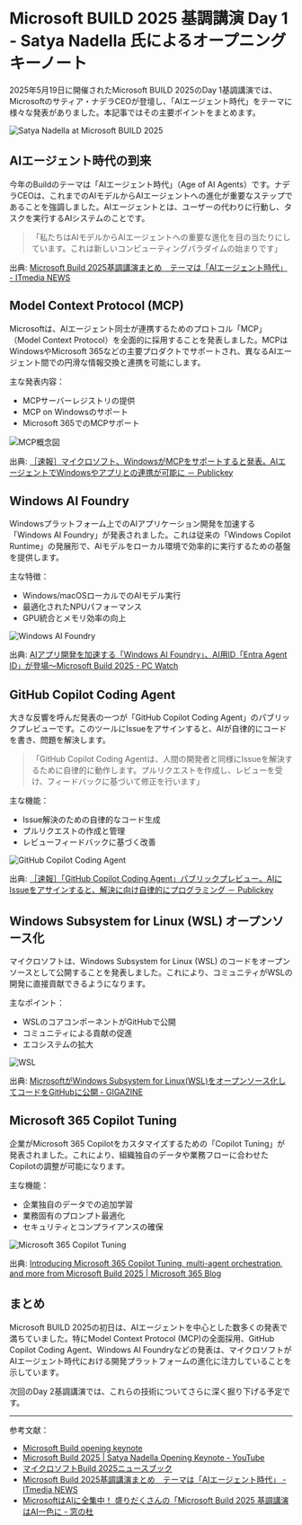 # Microsoft BUILD 2025 基調講演 Day 1 - Satya Nadella 氏によるオープニングキーノート

2025年5月19日に開催されたMicrosoft BUILD 2025のDay 1基調講演では、Microsoftのサティア・ナデラCEOが登壇し、「AIエージェント時代」をテーマに様々な発表がありました。本記事ではその主要ポイントをまとめます。

![Satya Nadella at Microsoft BUILD 2025](https://image.itmedia.co.jp/news/articles/2505/20/l_yu_satya.jpg)

## AIエージェント時代の到来

今年のBuildのテーマは「AIエージェント時代」（Age of AI Agents）です。ナデラCEOは、これまでのAIモデルからAIエージェントへの進化が重要なステップであることを強調しました。AIエージェントとは、ユーザーの代わりに行動し、タスクを実行するAIシステムのことです。

> 「私たちはAIモデルからAIエージェントへの重要な進化を目の当たりにしています。これは新しいコンピューティングパラダイムの始まりです」

出典: [Microsoft Build 2025基調講演まとめ　テーマは「AIエージェント時代」 - ITmedia NEWS](https://www.itmedia.co.jp/news/articles/2505/20/news097.html)

## Model Context Protocol (MCP)

Microsoftは、AIエージェント同士が連携するためのプロトコル「MCP」（Model Context Protocol）を全面的に採用することを発表しました。MCPはWindowsやMicrosoft 365などの主要プロダクトでサポートされ、異なるAIエージェント間での円滑な情報交換と連携を可能にします。

主な発表内容：
- MCPサーバーレジストリの提供
- MCP on Windowsのサポート
- Microsoft 365でのMCPサポート

![MCP概念図](https://www.publickey1.jp/2025/windows-support-mcp.png)

出典: [［速報］マイクロソフト、WindowsがMCPをサポートすると発表。AIエージェントでWindowsやアプリとの連携が可能に － Publickey](https://www.publickey1.jp/blog/25/windowsmcpaiwindows.html)

## Windows AI Foundry

Windowsプラットフォーム上でのAIアプリケーション開発を加速する「Windows AI Foundry」が発表されました。これは従来の「Windows Copilot Runtime」の発展形で、AIモデルをローカル環境で効率的に実行するための基盤を提供します。

主な特徴：
- Windows/macOSローカルでのAIモデル実行
- 最適化されたNPUパフォーマンス
- GPU統合とメモリ効率の向上

![Windows AI Foundry](https://asset.watch.impress.co.jp/img/pcw/docs/2015/325/001_l.jpg)

出典: [AIアプリ開発を加速する「Windows AI Foundry」、AI用ID「Entra Agent ID」が登場～Microsoft Build 2025 - PC Watch](https://pc.watch.impress.co.jp/docs/news/2015325.html)

## GitHub Copilot Coding Agent

大きな反響を呼んだ発表の一つが「GitHub Copilot Coding Agent」のパブリックプレビューです。このツールにIssueをアサインすると、AIが自律的にコードを書き、問題を解決します。

> 「GitHub Copilot Coding Agentは、人間の開発者と同様にIssueを解決するために自律的に動作します。プルリクエストを作成し、レビューを受け、フィードバックに基づいて修正を行います」

主な機能：
- Issue解決のための自律的なコード生成
- プルリクエストの作成と管理
- レビューフィードバックに基づく改善

![GitHub Copilot Coding Agent](https://www.publickey1.jp/2025/github-codingagent-01.png)

出典: [［速報］「GitHub Copilot Coding Agent」パブリックプレビュー。AIにIssueをアサインすると、解決に向け自律的にプログラミング － Publickey](https://www.publickey1.jp/blog/25/github_copilot_coding_agentaiissue.html)

## Windows Subsystem for Linux (WSL) オープンソース化

マイクロソフトは、Windows Subsystem for Linux (WSL) のコードをオープンソースとして公開することを発表しました。これにより、コミュニティがWSLの開発に直接貢献できるようになります。

主なポイント：
- WSLのコアコンポーネントがGitHubで公開
- コミュニティによる貢献の促進
- エコシステムの拡大

![WSL](https://i.gzn.jp/img/2025/05/20/microsoft-wsl-opensource/00_m.png)

出典: [MicrosoftがWindows Subsystem for Linux(WSL)をオープンソース化してコードをGitHubに公開 - GIGAZINE](https://gigazine.net/news/20250520-microsoft-wsl-opensource/)

## Microsoft 365 Copilot Tuning

企業がMicrosoft 365 Copilotをカスタマイズするための「Copilot Tuning」が発表されました。これにより、組織独自のデータや業務フローに合わせたCopilotの調整が可能になります。

主な機能：
- 企業独自のデータでの追加学習
- 業務固有のプロンプト最適化
- セキュリティとコンプライアンスの確保

![Microsoft 365 Copilot Tuning](https://www.microsoft.com/en-us/microsoft-365/blog/wp-content/uploads/sites/2/2025/05/09_03_overviewPg_selectAgentModal_vendorOnboardingAgentCard_hover-1.webp)

出典: [Introducing Microsoft 365 Copilot Tuning, multi-agent orchestration, and more from Microsoft Build 2025 | Microsoft 365 Blog](https://www.microsoft.com/en-us/microsoft-365/blog/2025/05/19/introducing-microsoft-365-copilot-tuning-multi-agent-orchestration-and-more-from-microsoft-build-2025/)

## まとめ

Microsoft BUILD 2025の初日は、AIエージェントを中心とした数多くの発表で満ちていました。特にModel Context Protocol (MCP)の全面採用、GitHub Copilot Coding Agent、Windows AI Foundryなどの発表は、マイクロソフトがAIエージェント時代における開発プラットフォームの進化に注力していることを示しています。

次回のDay 2基調講演では、これらの技術についてさらに深く掘り下げる予定です。

---

参考文献：
- [Microsoft Build opening keynote](https://build.microsoft.com/en-US/sessions/KEY010)
- [Microsoft Build 2025 | Satya Nadella Opening Keynote - YouTube](https://www.youtube.com/watch?v=ceV3RsG946s&t=975s)
- [マイクロソフトBuild 2025ニュースブック](https://news.microsoft.com/build-2025-book-of-news/ja/)
- [Microsoft Build 2025基調講演まとめ　テーマは「AIエージェント時代」 - ITmedia NEWS](https://www.itmedia.co.jp/news/articles/2505/20/news097.html)
- [MicrosoftはAIに全集中！ 盛りだくさんの「Microsoft Build 2025 基調講演はAI一色に - 窓の杜](https://forest.watch.impress.co.jp/docs/news/2015640.html)